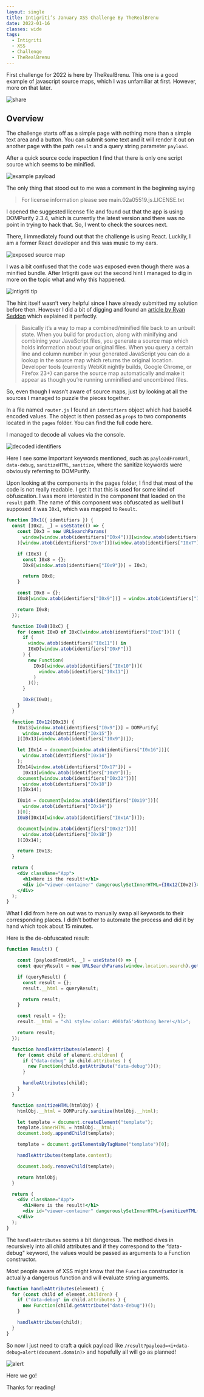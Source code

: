 ```yaml
---
layout: single
title: Intigriti’s January XSS Challenge By TheRealBrenu
date: 2022-01-16
classes: wide
tags:
  - Intigriti
  - XSS
  - Challenge
  - TheRealBrenu
---
```


First challenge for 2022 is here by TheRealBrenu. This one is a good example of javascript source maps, which I was unfamiliar at first. However, more on that later.

![share](/assets/images/intigriti/2022/01/share.jpg)

## Overview
The challenge starts off as a simple page with nothing more than a simple text area and a button. You can submit some text and it will render it out on another page with the path `result` and a query string parameter `payload`.

After a quick source code inspection I find that there is only one script source which seems to be minified.

![example payload](/assets/images/intigriti/2022/01/example-payload.png)

The only thing that stood out to me was a comment in the beginning saying

> For license information please see main.02a05519.js.LICENSE.txt

I opened the suggested license file and found out that the app is using DOMPurify 2.3.4, which is currently the latest version and there was no point in trying to hack that. So, I went to check the sources next.

There, I immediately found out that the challenge is using React. Luckily, I am a former React developer and this was music to my ears.

![exposed source map](/assets/images/intigriti/2022/01/exposed-source-map.png)

I was a bit confused that the code was exposed even though there was a minified bundle. After Intigriti gave out the second hint I managed to dig in more on the topic what and why this happened.

![intigriti tip](/assets/images/intigriti/2022/01/intigriti-tip.png)

The hint itself wasn’t very helpful since I have already submitted my solution before then. However I did a bit of digging and found an [article by Ryan Seddon](https://developer.chrome.com/blog/sourcemaps/) which explained it perfectly.

> Basically it’s a way to map a combined/minified file back to an unbuilt state. When you build for production, along with minifying and combining your JavaScript files, you generate a source map which holds information about your original files. When you query a certain line and column number in your generated JavaScript you can do a lookup in the source map which returns the original location. Developer tools (currently WebKit nightly builds, Google Chrome, or Firefox 23+) can parse the source map automatically and make it appear as though you’re running unminified and uncombined files.

So, even though I wasn’t aware of source maps, just by looking at all the sources I managed to puzzle the pieces together.

In a file named `router.js` I found an `identifiers` object which had base64 encoded values. The object is then passed as `props` to two components located in the `pages` folder. You can find the full code here.

I managed to decode all values via the console.

![decoded identifiers](/assets/images/intigriti/2022/01/decoded-identifiers.png)

Here I see some important keywords mentioned, such as `payloadFromUrl`, `data-debug`, `sanitizeHTML`, `sanitize`, where the sanitize keywords were obviously referring to DOMPurify.

Upon looking at the components in the pages folder, I find that most of the code is not really readable. I get it that this is used for some kind of obfuscation. I was more interested in the component that loaded on the `result` path. The name of this component was obfuscated as well but I supposed it was `I0x1`, which was mapped to `Result`.

```jsx
function I0x1({ identifiers }) {
  const [I0x2, _] = useState(() => {
    const I0x3 = new URLSearchParams(
      window[window.atob(identifiers["I0x4"])][window.atob(identifiers["I0x5"])]
    )[window.atob(identifiers["I0x6"])](window.atob(identifiers["I0x7"]));

    if (I0x3) {
      const I0x8 = {};
      I0x8[window.atob(identifiers["I0x9"])] = I0x3;

      return I0x8;
    }

    const I0x8 = {};
    I0x8[window.atob(identifiers["I0x9"])] = window.atob(identifiers["I0xA"]);

    return I0x8;
  });

  function I0xB(I0xC) {
    for (const I0xD of I0xC[window.atob(identifiers["I0xE"])]) {
      if (
        window.atob(identifiers["I0x11"]) in
        I0xD[window.atob(identifiers["I0xF"])]
      ) {
        new Function(
          I0xD[window.atob(identifiers["I0x10"])](
            window.atob(identifiers["I0x11"])
          )
        )();
      }

      I0xB(I0xD);
    }
  }

  function I0x12(I0x13) {
    I0x13[window.atob(identifiers["I0x9"])] = DOMPurify[
      window.atob(identifiers["I0x15"])
    ](I0x13[window.atob(identifiers["I0x9"])]);

    let I0x14 = document[window.atob(identifiers["I0x16"])](
      window.atob(identifiers["I0x14"])
    );
    I0x14[window.atob(identifiers["I0x17"])] =
      I0x13[window.atob(identifiers["I0x9"])];
    document[window.atob(identifiers["I0x32"])][
      window.atob(identifiers["I0x18"])
    ](I0x14);

    I0x14 = document[window.atob(identifiers["I0x19"])](
      window.atob(identifiers["I0x14"])
    )[0];
    I0xB(I0x14[window.atob(identifiers["I0x1A"])]);

    document[window.atob(identifiers["I0x32"])][
      window.atob(identifiers["I0x1B"])
    ](I0x14);

    return I0x13;
  }

  return (
    <div className="App">
      <h1>Here is the result!</h1>
      <div id="viewer-container" dangerouslySetInnerHTML={I0x12(I0x2)}></div>
    </div>
  );
}
```

What I did from here on out was to manually swap all keywords to their corresponding places. I didn't bother to automate the process and did it by hand which took about 15 minutes.

Here is the de-obfuscated result:

```jsx
function Result() {

    const [payloadFromUrl, _] = useState(() => {
    const queryResult = new URLSearchParams(window.location.search).get("payload");

    if (queryResult) {
      const result = {};
      result.__html = queryResult;

      return result;
    }

    const result = {};
    result.__html = "<h1 style='color: #00bfa5'>Nothing here!</h1>";

    return result;
  });

  function handleAttributes(element) {
    for (const child of element.children) {
      if ("data-debug" in child.attributes ) {
        new Function(child.getAttribute("data-debug"))();
      }

      handleAttributes(child);
    }
  }

  function sanitizeHTML(htmlObj) {
    htmlObj.__html = DOMPurify.sanitize(htmlObj.__html);

    let template = document.createElement("template");
    template.innerHTML = htmlObj.__html;
    document.body.appendChild(template);

    template = document.getElementsByTagName("template")[0];

    handleAttributes(template.content);

    document.body.removeChild(template);

    return htmlObj;
  }

  return (
    <div className="App">
      <h1>Here is the result!</h1>
      <div id="viewer-container" dangerouslySetInnerHTML={sanitizeHTML(payloadFromUrl)}></div>
    </div>
  );
}
```

The `handleAttributes` seems a bit dangerous. The method dives in recursively into all child attributes and if they correspond to the “data-debug" keyword, the values would be passed as arguments to a Function constructor.

Most people aware of XSS might know that the `Function` constructor is actually a dangerous function and will evaluate string arguments.

```js
function handleAttributes(element) {
  for (const child of element.children) {
    if ("data-debug" in child.attributes ) {
      new Function(child.getAttribute("data-debug"))();
    }

    handleAttributes(child);
  }
}
```
So now I just need to craft a quick payload like `/result?payload=<i+data-debug=alert(document.domain)>` and hopefully all will go as planned!

![alert](/assets/images/intigriti/2022/01/alert.png)

Here we go!

Thanks for reading!